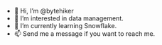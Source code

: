 - 👋 Hi, I’m @bytehiker
- 👀 I’m interested in data management.
- 🌱 I’m currently learning Snowflake.
- 📫 Send me a message if you want to reach me.

<!---
bytehiker/bytehiker is a ✨ special ✨ repository because its `README.md` (this file) appears on your GitHub profile.
You can click the Preview link to take a look at your changes.
--->

